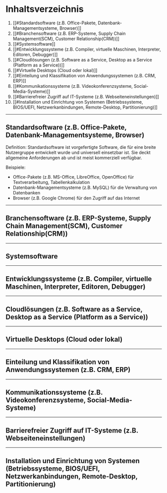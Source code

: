 # Inhaltsverzeichnis

1. [[#Standardsoftware (z.B. Office-Pakete, Datenbank-Managementsysteme, Browser)]]
2. [[#Branchensoftware (z.B. ERP-Systeme, Supply Chain Management(SCM), Customer Relationship(CRM))]]
3. [[#Systemsoftware]]
4. [[#Entwicklungssysteme (z.B. Compiler, virtuelle Maschinen, Interpreter, Editoren, Debugger)]]
5. [[#Cloudlösungen (z.B. Software as a Service, Desktop as a Service (Platform as a Service))]]
6. [[#Virtuelle Desktops (Cloud oder lokal)]]
7. [[#Einteilung und Klassifikation von Anwendungssystemen (z.B. CRM, ERP)]]
8. [[#Kommunikationssysteme (z.B. Videokonferenzsysteme, Social-Media-Systeme)]]
9. [[#Barrierefreier Zugriff auf IT-Systeme (z.B. Webseiteneinstellungen)]]
10. [[#Installation und Einrichtung von Systemen (Betriebssysteme, BIOS/UEFI, Netzwerkanbindungen, Remote-Desktop, Partitionierung)]]

----

## Standardsoftware (z.B. Office-Pakete, Datenbank-Managementsysteme, Browser) 

Definition: Standardsoftware ist vorgefertigte Software, die für eine breite Nutzergruppe entwickelt wurde und universell einsetzbar ist. Sie deckt allgemeine Anforderungen ab und ist meist kommerziell verfügbar.

Beispiele:
- Office-Pakete (z.B. MS-Office, LibreOffice, OpenOffice) für Textverarbeitung, Tabellenkalkulation
- Datenbank-Managementsysteme (z.B. MySQL) für die Verwaltung von Datenbanken
- Browser (z.B. Google Chrome) für den Zugriff auf das Internet




---

## Branchensoftware (z.B. ERP-Systeme, Supply Chain Management(SCM), Customer Relationship(CRM))



---

## Systemsoftware



---

## Entwicklungssysteme (z.B. Compiler, virtuelle Maschinen, Interpreter, Editoren, Debugger)




---

## Cloudlösungen (z.B. Software as a Service, Desktop as a Service (Platform as a Service))




---

## Virtuelle Desktops (Cloud oder lokal)





---

## Einteilung und Klassifikation von Anwendungssystemen (z.B. CRM, ERP)





---

## Kommunikationssysteme (z.B. Videokonferenzsysteme, Social-Media-Systeme)




---

## Barrierefreier Zugriff auf IT-Systeme (z.B. Webseiteneinstellungen)






---

## Installation und Einrichtung von Systemen (Betriebssysteme, BIOS/UEFI, Netzwerkanbindungen, Remote-Desktop, Partitionierung)